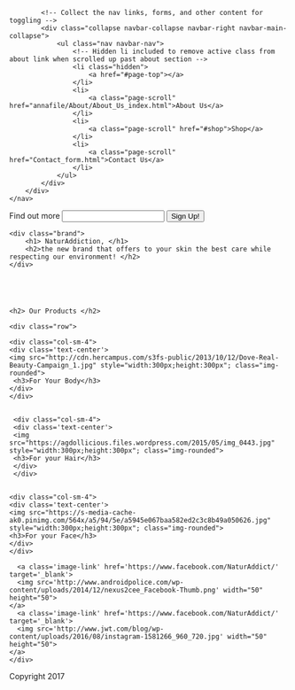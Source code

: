 
<!DOCTYPE html>
<html lang='en'>

<head>
  <meta charset="utf-8"> 
  <link rel="stylesheet" type="text/css" href="css.css">
  <meta name="viewport" content="width=device-width, initial-scale=1.0">
  <script src="https://code.jquery.com/jquery-3.1.1.min.js"></script>
  <link type="text/css" rel="stylesheet" href="annafile/bootstrap/bootstrap.css">
  <link rel="stylesheet" href="https://maxcdn.bootstrapcdn.com/bootstrap/3.3.7/css/bootstrap.min.css" integrity="sha384-BVYiiSIFeK1dGmJRAkycuHAHRg32OmUcww7on3RYdg4Va+PmSTsz/K68vbdEjh4u" crossorigin="anonymous">
  <title>NaturAddiction</title>
</head>



<body>

<div class="container">

 <nav class="navbar navbar-custom navbar-fixed-top" role="navigation">
        <div class="container">
            
            <!-- Collect the nav links, forms, and other content for toggling -->
            <div class="collapse navbar-collapse navbar-right navbar-main-collapse">
                <ul class="nav navbar-nav">
                    <!-- Hidden li included to remove active class from about link when scrolled up past about section -->
                    <li class="hidden">
                        <a href="#page-top"></a>
                    </li>
                    <li>
                        <a class="page-scroll" href="annafile/About/About_Us_index.html">About Us</a>
                    </li>
                    <li>
                        <a class="page-scroll" href="#shop">Shop</a>
                    </li>
                    <li>
                        <a class="page-scroll" href="Contact_form.html">Contact Us</a>
                    </li>
                </ul>
            </div>
        </div>
    </nav>




<div class="debut">
   <div class="row">
    <form role='form'>
      <label for="email">Find out more</label>
      <input type="text" name="Email" >
      <button class='btn-success'>Sign Up!</button>
     </form>
    </div>
    </div>
  

<div class="color">

    <div class="brand">
        <h1> NaturAddiction, </h1>
        <h2>the new brand that offers to your skin the best care while respecting our environment! </h2>
    </div>
   




    <h2> Our Products </h2>

    <div class="row">

    <div class="col-sm-4">
    <div class='text-center'>
    <img src="http://cdn.hercampus.com/s3fs-public/2013/10/12/Dove-Real-Beauty-Campaign_1.jpg" style="width:300px;height:300px"; class="img-rounded">
     <h3>For Your Body</h3>
    </div>
    </div>
   
   
     <div class="col-sm-4">
     <div class='text-center'>
     <img src="https://agdollicious.files.wordpress.com/2015/05/img_0443.jpg" style="width:300px;height:300px"; class="img-rounded">
     <h3>For your Hair</h3>
     </div>
     </div>
    

    <div class="col-sm-4">
    <div class='text-center'>
    <img src="https://s-media-cache-ak0.pinimg.com/564x/a5/94/5e/a5945e067baa582ed2c3c8b49a050626.jpg" style="width:300px;height:300px"; class="img-rounded">
    <h3>For your Face</h3>
    </div>
    </div>
   
</div>




<div id='social-buttons'>
      

      <a class='image-link' href='https://www.facebook.com/NaturAddict/' target='_blank'>
      <img src='http://www.androidpolice.com/wp-content/uploads/2014/12/nexus2cee_Facebook-Thumb.png' width="50" height="50">
    </a>
      <a class='image-link' href='https://www.facebook.com/NaturAddict/' target='_blank'>
      <img src='http://www.jwt.com/blog/wp-content/uploads/2016/08/instagram-1581266_960_720.jpg' width="50" height="50">
    </a>
    </div>



<script>
  $("button").on("click", function() {
  alert("product bought!")
  });
  </script>

<footer>Copyright 2017</footer>
</div>
</div>
</div>
</div>


</body>
</html>